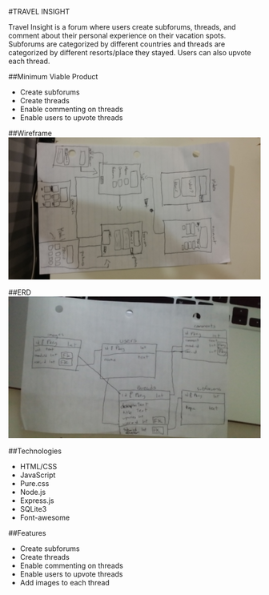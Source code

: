 #TRAVEL INSIGHT

Travel Insight is a forum where users create subforums, threads, and comment about their personal experience on their vacation spots. Subforums are categorized by different countries and threads are categorized by different resorts/place they stayed.  Users can also upvote each thread.

##Minimum Viable Product
* Create subforums
* Create threads
* Enable commenting on threads
* Enable users to upvote threads

##Wireframe
![ERD](readme_pic/wireframe.jpg)

##ERD
![ERD](readme_pic/erd.jpg)

##Technologies
* HTML/CSS
* JavaScript
* Pure.css
* Node.js
* Express.js
* SQLite3
* Font-awesome

##Features
* Create subforums
* Create threads
* Enable commenting on threads
* Enable users to upvote threads
* Add images to each thread



